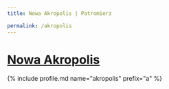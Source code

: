```yaml
---
title: Nowa Akropolis | Patromierz

permalink: /akropolis
---
```


# [Nowa Akropolis](https://patronite.pl/akropolis)

{% include profile.md name="akropolis" prefix="a" %}
